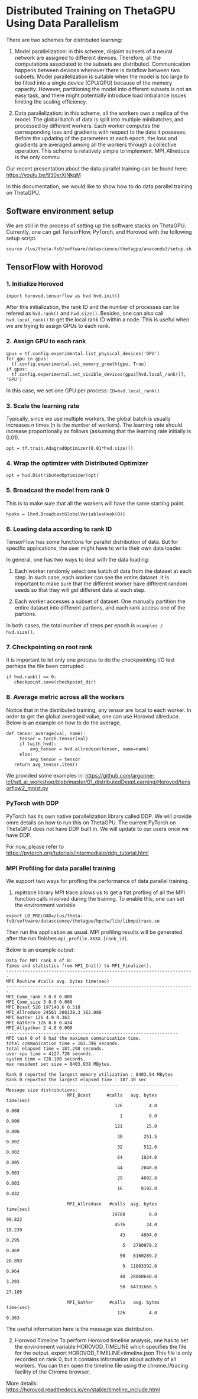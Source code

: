 # Distributed Training on ThetaGPU Using Data Parallelism
There are two schemes for distributed learning:

1. Model parallelization: in this scheme, disjoint subsets of a neural network are assigned to different devices. Therefore, all the computations associated to the subsets are distributed. Communication happens between devices whenever there is dataflow between two subsets. Model parallelization is suitable when the model is too large to be fitted into a single device (CPU/GPU) because of the memory capacity. However, partitioning the model into different subsets is not an easy task, and there might potentially introduce load imbalance issues limiting the scaling efficiency.  

2. Data parallelization: in this scheme, all the workers own a replica of the model. The global batch of data is split into multiple minibatches, and processed by different workers. Each worker computes the corresponding loss and gradients with respect to the data it posseses. Before the updating of the parameters at each epoch, the loss and gradients are averaged among all the workers through a collective operation. This scheme is relatively simple to implement. MPI_Allreduce is the only commu

Our recent presentation about the data parallel training can be found here: https://youtu.be/930yrXjNkgM

In this documentation, we would like to show how to do data parallel training on ThetaGPU. 

## Software environment setup
We are still in the process of setting up the software stacks on ThetaGPU. Currently, one can get TensorFlow, PyTorch, and Horovod with the following setup script.
```
source /lus/theta-fs0/software/datascience/thetagpu/anaconda3/setup.sh
```

## TensorFlow with Horovod
   ### 1. Initialize Horovod
```
import horovod.tensorflow as hvd hvd.init()
```
After this initialization, the rank ID and the number of processes can be refered as ```hvd.rank()``` and ```hvd.size()```. Besides, one can also call ```hvd.local_rank()``` to get the local rank ID within a node. This is useful when we are trying to assign GPUs to each rank.

  ### 2. Assign GPU to each rank
  ```
gpus = tf.config.experimental.list_physical_devices('GPU') 
for gpu in gpus: 
    tf.config.experimental.set_memory_growth(gpu, True) 
if gpus: 
    tf.config.experimental.set_visible_devices(gpus[hvd.local_rank()], 'GPU')
```
In this case, we set one GPU per process: ```ID=hvd.local_rank()```

### 3. Scale the learning rate
Typically, since we use multiple workers, the global batch is usually increases n times (n is the number of workers). The learning rate should increase proportionally as follows (assuming that the learning rate initially is 0.01).
```
opt = tf.train.AdagradOptimizer(0.01*hvd.size())
```
### 4. Wrap the optimizer with Distributed Optimizer
```
opt = hvd.DistributedOptimizer(opt)
```
### 5. Broadcast the model from rank 0 
This is to make sure that all the workers will have the same starting point.
```
hooks = [hvd.BroadcastGlobalVariablesHook(0)]
```
### 6. Loading data according to rank ID 
TensorFlow has some functions for parallel distribution of data. But for specific applications, the user might have to write their own data loader. 

In general, one has two ways to deal with the data loading: 
    
1. Each worker randomly select one batch of data from the dataset at each step. In such case, each worker can see the entire dataset. It is important to make sure that the different worker have different random seeds so that they will get different data at each step.
    
2. Each worker accesses a subset of dataset. One manually partition the entire dataset into different partions, and each rank access one of the partions. 

In both cases, the total number of steps per epoch is ```nsamples / hvd.size()```.

### 7. Checkpointing on root rank 
It is important to let only one process to do the checkpointing I/O lest perhaps the file been corrupted. 

```
if hvd.rank() == 0: 
   checkpoint.save(checkpoint_dir)
```
### 8. Average metric across all the workers 
Notice that in the distributed training, any tensor are local to each worker. In order to get the global averaged value, one can use Horovod allreduce. Below is an example on how to do the average.

```
def tensor_average(val, name): 
     tensor = torch.tensor(val) 
     if (with_hvd): 
         avg_tensor = hvd.allreduce(tensor, name=name) 
     else: 
         avg_tensor = tensor 
   return avg_tensor.item()
```
We provided some examples in: https://github.com/argonne-lcf/sdl_ai_workshop/blob/master/01_distributedDeepLearning/Horovod/tensorflow2_mnist.py

### PyTorch with DDP
PyTorch has its own native parallelization library called DDP. We will provide omre details on how to run this on ThetaGPU. The current PyTorch on ThetaGPU does not have DDP built in. We will update to our users once we have DDP. 

For now, please refer to https://pytorch.org/tutorials/intermediate/ddp_tutorial.html

### MPI Profiling for data parallel training
We support two ways for profling the performance of data parallel training. 

  1. mpitrace library MPI trace allows us to get a flat profling of all the MPI function calls involved during the training. To enable this, one can set the environment variable
```
export LD_PRELOAD=/lus/theta-fs0/software/datascience/thetagpu/hpctw/lib/libmpitrace.so
```
Then run the application as usual. MPI profiling results will be generated after the run finishes ```mpi_profile.XXXX.[rank_id]```.

Below is an example output:
```
Data for MPI rank 0 of 8: 
Times and statistics from MPI_Init() to MPI_Finalize(). 
----------------------------------------------------------------------- 
MPI Routine #calls avg. bytes time(sec) 
----------------------------------------------------------------------- 
MPI_Comm_rank 3 0.0 0.000 
MPI_Comm_size 3 0.0 0.000 
MPI_Bcast 520 197140.6 0.518 
MPI_Allreduce 24561 208138.3 162.080 
MPI_Gather 126 4.0 0.363 
MPI_Gatherv 126 0.0 0.434 
MPI_Allgather 2 4.0 0.000 
----------------------------------------------------------------- 
MPI task 0 of 8 had the maximum communication time. 
total communication time = 163.396 seconds. 
total elapsed time = 187.298 seconds. 
user cpu time = 4127.728 seconds. 
system time = 728.100 seconds. 
max resident set size = 8403.938 MBytes. 

Rank 0 reported the largest memory utilization : 8403.94 MBytes 
Rank 0 reported the largest elapsed time : 187.30 sec 
----------------------------------------------------------------- 
Message size distributions: 
                       MPI_Bcast      #calls   avg. bytes       time(sec) 
                                         126          4.0          0.008 
                                           1          8.0          0.000 
                                         121         25.0          0.006 
                                          30        251.5          0.002 
                                          32        512.0          0.002 
                                          64       1024.0          0.005 
                                          44       2048.0          0.003 
                                          29       4092.8          0.003 
                                          16       8192.0          0.032 

                       MPI_Allreduce   #calls  avg. bytes       time(sec) 
                                        19780         8.0         90.822 
                                         4576        24.0         18.239 
                                           43      4004.0          0.295 
                                            5   2780979.2          0.469 
                                           50   8160289.2         20.893 
                                            9  11803392.0          0.964 
                                           48  28060640.0          3.293 
                                           50  64731668.5         27.105 

                       MPI_Gather      #calls   avg. bytes      time(sec) 
                                          126         4.0          0.363
```
The useful information here is the message size distribution. 

  2. Horovod Timeline To perform Horovod timeline analysis, one has to set the environment variable HOROVOD_TIMELINE which specifies the file for the output. export HOROVOD_TIMELINE=timeline.json This file is only recorded on rank 0, but it contains information about activity of all workers. You can then open the timeline file using the chrome://tracing facility of the Chrome browser.

More details: https://horovod.readthedocs.io/en/stable/timeline_include.html
